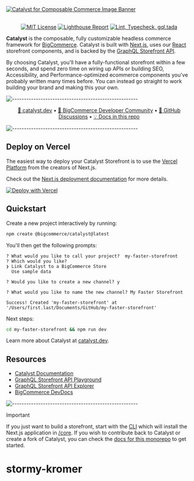 <a href="https://catalyst.dev" target="_blank" rel="noopener norerrer">
  <img src="https://storage.googleapis.com/bigcommerce-developers/images/catalyst_readme_banner.png" alt="Catalyst for Composable Commerce Image Banner" title="Catalyst">
</a>

<br />
<br />

<div align="center">

[![MIT License](https://img.shields.io/github/license/bigcommerce/catalyst)](LICENSE.md)
[![Lighthouse Report](https://github.com/bigcommerce/catalyst/actions/workflows/lighthouse.yml/badge.svg)](https://github.com/bigcommerce/catalyst/actions/workflows/lighthouse.yml) [![Lint, Typecheck, gql.tada](https://github.com/bigcommerce/catalyst/actions/workflows/basic.yml/badge.svg)](https://github.com/bigcommerce/catalyst/actions/workflows/basic.yml)

</div>

**Catalyst** is the composable, fully customizable headless commerce framework for
[BigCommerce](https://www.bigcommerce.com/). Catalyst is built with [Next.js](https://nextjs.org/), uses
our [React](https://react.dev/) storefront components, and is backed by the
[GraphQL Storefront API](https://developer.bigcommerce.com/docs/storefront/graphql).

By choosing Catalyst, you'll have a fully-functional storefront within a few seconds, and spend zero time on wiring
up APIs or building SEO, Accessibility, and Performance-optimized ecommerce components you've probably written many
times before. You can instead go straight to work building your brand and making this your own.

![-----------------------------------------------------](https://storage.googleapis.com/bigcommerce-developers/images/catalyst_readme_hr.png)

<p align="center">
 <a href="https://www.catalyst.dev">🚀 catalyst.dev</a> •
 <a href="https://developer.bigcommerce.com/community">🤗 BigCommerce Developer Community</a> •
 <a href="https://github.com/bigcommerce/catalyst/discussions">💬 GitHub Discussions</a> •
 <a href="/docs">💡 Docs in this repo</a>
</p>

![-----------------------------------------------------](https://storage.googleapis.com/bigcommerce-developers/images/catalyst_readme_hr.png)


## Deploy on Vercel

The easiest way to deploy your Catalyst Storefront is to use the [Vercel Platform](https://vercel.com/new) from the creators of Next.js.

Check out the [Next.js deployment documentation](https://nextjs.org/docs/deployment) for more details.

<div align="left">
  <a href="https://vercel.com/new/clone?repository-url=https://github.com/bigcommerce/catalyst&root-directory=core&project-name=my-catalyst-storefront&repository-name=my-catalyst-storefront&integration-ids=oac_nsrwzogJLEFglVwt2060kB0y&external-id=catalyst&demo-title=BigCommerce+Catalyst+with+Vercel&demo-description=Create+a+BigCommerce+Catalyst+Storefront+and+Deploy+to+Vercel&demo-url=catalyst-demo.site&demo-image=https://storage.googleapis.com/s.mkswft.com/RmlsZTozODgzZmY3Yy1hNmVlLTQ1MGUtYjRkMS1mMjEyNzgxNjk5MTY%3D/Social-image-Catalyst.png"><img src="https://vercel.com/button" alt="Deploy with Vercel"/></a>
</div>

## Quickstart

Create a new project interactively by running:

```bash
npm create @bigcommerce/catalyst@latest
```

You'll then get the following prompts:

```console
? What would you like to call your project?  my-faster-storefront
? Which would you like?
❯ Link Catalyst to a BigCommerce Store
  Use sample data

? Would you like to create a new channel? y

? What would you like to name the new channel? My Faster Storefront

Success! Created 'my-faster-storefront' at '/Users/first.last/Documents/GitHub/my-faster-storefront'
```

Next steps:

```bash
cd my-faster-storefront && npm run dev
```

Learn more about Catalyst at [catalyst.dev](https://catalyst.dev).

## Resources

- [Catalyst Documentation](https://catalyst.dev/docs/)
- [GraphQL Storefront API Playground](https://developer.bigcommerce.com/graphql-storefront/playground)
- [GraphQL Storefront API Explorer](https://developer.bigcommerce.com/graphql-storefront/explorer)
- [BigCommerce DevDocs](https://developer.bigcommerce.com/docs/build)

![-----------------------------------------------------](https://storage.googleapis.com/bigcommerce-developers/images/catalyst_readme_hr.png)

> [!IMPORTANT]
> If you just want to build a storefront, start with the [CLI](#quickstart) which will install the Next.js application in [/core](/core/).
> If you wish to contribute back to Catalyst or create a fork of Catalyst, you can check the [docs for this monorepo](https://catalyst.dev/docs/monorepo) to get started.
# stormy-kromer
